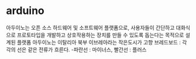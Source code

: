 # arduino
아두이노는 오픈 소스 하드웨어 및 소프트웨어 플랫폼으로, 사용자들이 간단하고 대화식으로 프로토타입을 개발하고 상호작용하는 장치를 만들 수 있도록 돕는다는 목적으로 설계된 플랫폼
아두이노는 이탈리아 북부 이브레아라는 작은도시가 고향
브레드보드 : 각각의 선은 같은 전류가 흐른다. -파란선 : 마이너스, 빨간선 : 플러스

